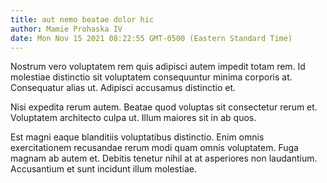```yaml
---
title: aut nemo beatae dolor hic
author: Mamie Prohaska IV
date: Mon Nov 15 2021 08:22:55 GMT-0500 (Eastern Standard Time)
---
```

Nostrum vero voluptatem rem quis adipisci autem impedit totam rem. Id molestiae distinctio sit voluptatem consequuntur minima corporis at. Consequatur alias ut. Adipisci accusamus distinctio et.

 Nisi expedita rerum autem. Beatae quod voluptas sit consectetur rerum et. Voluptatem architecto culpa ut. Illum maiores sit in ab quos.

 Est magni eaque blanditiis voluptatibus distinctio. Enim omnis exercitationem recusandae rerum modi quam omnis voluptatem. Fuga magnam ab autem et. Debitis tenetur nihil at at asperiores non laudantium. Accusantium et sunt incidunt illum molestiae.